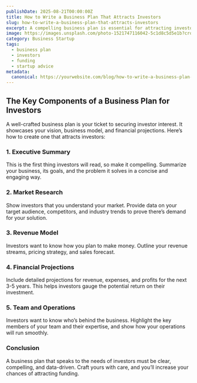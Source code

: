 ```yaml
---
publishDate: 2025-08-21T00:00:00Z
title: How to Write a Business Plan That Attracts Investors
slug: how-to-write-a-business-plan-that-attracts-investors
excerpt: A compelling business plan is essential for attracting investors. Learn how to craft a business plan that stands out and showcases your startup’s potential.
image: https://images.unsplash.com/photo-1521747116042-5c1d8c5d5e1b?crop=entropy&cs=tinysrgb&fit=max&ixid=MnwzNjQzOXwwfDF8c2VhcmNofDJ8fGJ1c2luZXNzJTIwbWVudG9yfGVufDB8fHx8fDE2NzYzNzYyMzg&ixlib=rb-1.2.1&q=80&w=1080
category: Business Startup
tags:
  - business plan
  - investors
  - funding
  - startup advice
metadata:
  canonical: https://yourwebsite.com/blog/how-to-write-a-business-plan-that-attracts-investors
---
```


## The Key Components of a Business Plan for Investors

A well-crafted business plan is your ticket to securing investor interest. It showcases your vision, business model, and financial projections. Here’s how to create one that attracts investors:

### 1. **Executive Summary**  
This is the first thing investors will read, so make it compelling. Summarize your business, its goals, and the problem it solves in a concise and engaging way.

### 2. **Market Research**  
Show investors that you understand your market. Provide data on your target audience, competitors, and industry trends to prove there’s demand for your solution.

### 3. **Revenue Model**  
Investors want to know how you plan to make money. Outline your revenue streams, pricing strategy, and sales forecast.

### 4. **Financial Projections**  
Include detailed projections for revenue, expenses, and profits for the next 3-5 years. This helps investors gauge the potential return on their investment.

### 5. **Team and Operations**  
Investors want to know who’s behind the business. Highlight the key members of your team and their expertise, and show how your operations will run smoothly.

### Conclusion  
A business plan that speaks to the needs of investors must be clear, compelling, and data-driven. Craft yours with care, and you’ll increase your chances of attracting funding.
